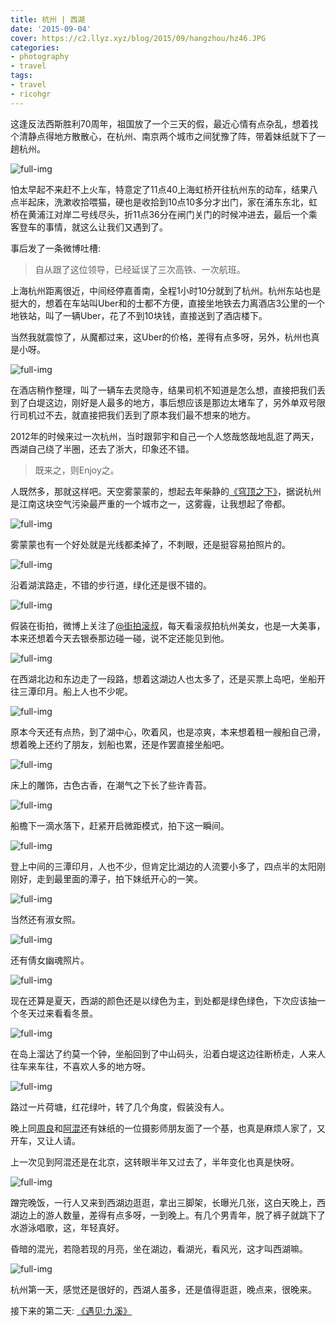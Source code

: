 ```yaml
---
title: 杭州 | 西湖
date: '2015-09-04'
cover: https://c2.llyz.xyz/blog/2015/09/hangzhou/hz46.JPG
categories:
- photography
- travel
tags:
- travel
- ricohgr
---
```


这逢反法西斯胜利70周年，祖国放了一个三天的假，最近心情有点杂乱，想着找个清静点得地方散散心，在杭州、南京两个城市之间犹豫了阵，带着妹纸就下了一趟杭州。

![full-img](https://c2.llyz.xyz/blog/2015/09/hangzhou/hz46.JPG)

怕太早起不来赶不上火车，特意定了11点40上海虹桥开往杭州东的动车，结果八点半起床，洗漱收拾喂猫，硬也是收拾到10点10多分才出门，家在浦东东北，虹桥在黄浦江对岸二号线尽头，折11点36分在闸门关门的时候冲进去，最后一个乘客登车的事情，就这么让我们又遇到了。

事后发了一条微博吐槽:

> 自从跟了这位领导，已经延误了三次高铁、一次航班。

上海杭州距离很近，中间经停嘉善南，全程1小时10分就到了杭州。杭州东站也是挺大的，想着在车站叫Uber和的士都不方便，直接坐地铁去力离酒店3公里的一个地铁站，叫了一辆Uber，花了不到10块钱，直接送到了酒店楼下。

当然我就震惊了，从魔都过来，这Uber的价格，差得有点多呀，另外，杭州也真是小呀。

![full-img](https://c2.llyz.xyz/blog/2015/09/hangzhou/hz58.JPG)

在酒店稍作整理，叫了一辆车去灵隐寺，结果司机不知道是怎么想，直接把我们丢到了白堤这边，刚好是人最多的地方，事后想应该是那边太堵车了，另外单双号限行司机过不去，就直接把我们丢到了原本我们最不想来的地方。

2012年的时候来过一次杭州，当时跟郭宇和自己一个人悠哉悠哉地乱逛了两天，西湖自己绕了半圈，还去了浙大，印象还不错。

> 既来之，则Enjoy之。

人既然多，那就这样吧。天空雾蒙蒙的，想起去年柴静的[《穹顶之下》](https://zh.wikipedia.org/zh/%E7%A9%B9%E9%A1%B6%E4%B9%8B%E4%B8%8B_(%E7%BA%AA%E5%BD%95%E7%89%87))，据说杭州是江南这块空气污染最严重的一个城市之一，这雾霾，让我想起了帝都。

![full-img](https://c2.llyz.xyz/blog/2015/09/hangzhou/hz47.JPG)

雾蒙蒙也有一个好处就是光线都柔掉了，不刺眼，还是挺容易拍照片的。

![full-img](https://c2.llyz.xyz/blog/2015/09/hangzhou/hz35.JPG)

沿着湖滨路走，不错的步行道，绿化还是很不错的。

![full-img](https://c2.llyz.xyz/blog/2015/09/hangzhou/hz34.JPG)

假装在街拍，微博上关注了[@街拍滚叔](https://weibo.com/gunshu)，每天看滚叔拍杭州美女，也是一大美事，本来还想着今天去银泰那边碰一碰，说不定还能见到他。

![full-img](https://c2.llyz.xyz/blog/2015/09/hangzhou/hz38.JPG)

在西湖北边和东边走了一段路，想着这湖边人也太多了，还是买票上岛吧，坐船开往三潭印月。船上人也不少呢。

![full-img](https://c2.llyz.xyz/blog/2015/09/hangzhou/hz39.JPG)

原本今天还有点热，到了湖中心，吹着风，也是凉爽，本来想着租一艘船自己滑，想着晚上还约了朋友，划船也累，还是作罢直接坐船吧。

![full-img](https://c2.llyz.xyz/blog/2015/09/hangzhou/hz52.JPG)

床上的雕饰，古色古香，在潮气之下长了些许青苔。

![full-img](https://c2.llyz.xyz/blog/2015/09/hangzhou/hz53.JPG)

船檐下一滴水落下，赶紧开启微距模式，拍下这一瞬间。

![full-img](https://c2.llyz.xyz/blog/2015/09/hangzhou/hz25.JPG)

登上中间的三潭印月，人也不少，但肯定比湖边的人流要小多了，四点半的太阳刚刚好，走到最里面的潭子，拍下妹纸开心的一笑。

![full-img](https://c2.llyz.xyz/blog/2015/09/hangzhou/hz29.JPG)

当然还有淑女照。

![full-img](https://c2.llyz.xyz/blog/2015/09/hangzhou/hz55.JPG)

还有倩女幽魂照片。

![full-img](https://c2.llyz.xyz/blog/2015/09/hangzhou/hz26.JPG)

现在还算是夏天，西湖的颜色还是以绿色为主，到处都是绿色绿色，下次应该抽一个冬天过来看看冬景。

![full-img](https://c2.llyz.xyz/blog/2015/09/hangzhou/hz30.JPG)

在岛上溜达了约莫一个钟，坐船回到了中山码头，沿着白堤这边往断桥走，人来人往车来车往，不喜欢人多的地方呀。

![full-img](https://c2.llyz.xyz/blog/2015/09/hangzhou/hz57.JPG)

路过一片荷塘，红花绿叶，转了几个角度，假装没有人。

晚上同[周良](https://www.aips.me/)和[阿混](https://weibo.com/cf099)还有妹纸的一位摄影师朋友面了一个基，也真是麻烦人家了，又开车，又让人请。

上一次见到阿混还是在北京，这转眼半年又过去了，半年变化也真是快呀。

![full-img](https://c2.llyz.xyz/blog/2015/09/hangzhou/hz42.JPG)

蹭完晚饭，一行人又来到西湖边逛逛，拿出三脚架，长曝光几张，这白天晚上，西湖边上的游人数量，差得有点多呀，一到晚上。有几个男青年，脱了裤子就跳下了水游泳唱歌，这，年轻真好。

昏暗的混光，若隐若现的月亮，坐在湖边，看湖光，看风光，这才叫西湖嘛。

![full-img](https://c2.llyz.xyz/blog/2015/09/hangzhou/hz41.JPG)

杭州第一天，感觉还是很好的，西湖人虽多，还是值得逛逛，晚点来，很晚来。

接下来的第二天: [《遇见:九溪》](https://luolei.org/meet-hangzhou-day-two/)

